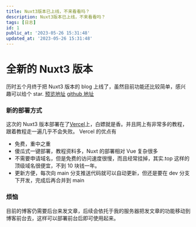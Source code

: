```yaml
---
title: Nuxt3版本已上线，不来看看吗？
description: Nuxt3版本已上线，不来看看吗？
tags: [日志]
id: 1
public_at: '2023-05-26 15:31:48'
updated_at: '2023-05-26 15:31:48'
---
```


# 全新的 Nuxt3 版本

历时五个月终于把 Nuxt3 版本的 blog 上线了，虽然目前功能还比较简单，感兴趣可以给个 star.
[预览地址](https://blog.linkstarted.top/)
[github 地址](https://github.com/jjhroy/blog_nuxt)

### 新的部署方式

这次的 Nuxt3 版本部署在了[Vercel](https://vercel.com/)上，白嫖就是香。并且网上有非常多的教程，跟着教程走一遍几乎不会失败。
Vercel 的优点有

- 免费，重中之重
- 傻瓜式一键部署，教程资料多，Nuxt 的部署相对 Vue 复杂很多
- 不需要申请域名，但是免费的访问速度很慢，而且经常挂掉，其实.top 这样的顶级域名很便宜，不到 10 块钱一年。
- 更新方便，每次向 main 分支推送代码就可以自动更新，但还是要在 dev 分支下开发，完成后再合并到 main

### 烦恼

目前的博客仍需要后台来发文章，后续会依托于我的服务器把发文章的功能移动到博客前台去，这样可以部署前台后即可使用起来。
